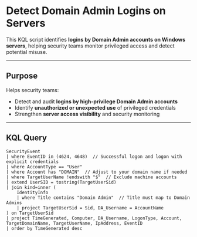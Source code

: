 # Detect Domain Admin Logins on Servers

This KQL script identifies **logins by Domain Admin accounts on Windows servers**, helping security teams monitor privileged access and detect potential misuse.

---

## Purpose

Helps security teams:
- Detect and audit **logins by high-privilege Domain Admin accounts**
- Identify **unauthorized or unexpected use** of privileged credentials
- Strengthen **server access visibility** and security monitoring

---

## KQL Query

```kusto
SecurityEvent
| where EventID in (4624, 4648)  // Successful logon and logon with explicit credentials
| where AccountType == "User"
| where Account has "DOMAIN"  // Adjust to your domain name if needed
| where TargetUserName !endswith "$"  // Exclude machine accounts
| extend UserSID = tostring(TargetUserSid)
| join kind=inner (
    IdentityInfo
    | where Title contains "Domain Admin"  // Title must map to Domain Admins
    | project TargetUserSid = Sid, DA_Username = AccountName
) on TargetUserSid
| project TimeGenerated, Computer, DA_Username, LogonType, Account, TargetDomainName, TargetUserName, IpAddress, EventID
| order by TimeGenerated desc
